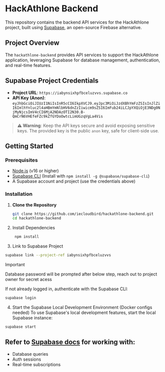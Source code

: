 # HackAthlone Backend

This repository contains the backend API services for the HackAthlone project, built using [Supabase](https://supabase.com/), an open-source Firebase alternative.

## Project Overview

The `hackathlone-backend` provides API services to support the HackAthlone application, leveraging Supabase for database management, authentication, and real-time features.

## Supabase Project Credentials

- **Project URL**: `https://iabynsixhpfbceluzvvs.supabase.co`
- **API Key (Anon)**: `eyJhbGciOiJIUzI1NiIsInR5cCI6IkpXVCJ9.eyJpc3MiOiJzdXBhYmFzZSIsInJlZiI6ImlhYnluc2l4aHBmYmNlbHV6dnZzIiwicm9sZSI6ImFub24iLCJpYXQiOjE3NDg0NjMyNjcsImV4cCI6MjA2NDAzOTI2N30.B-QmCrN6VHEfeFZc9kZfGYDoOwtcLimUGzqVgLa4Vis`

> **⚠️ Warning**: Keep the API keys secure and avoid exposing sensitive keys. The provided key is the public `anon` key, safe for client-side use.

## Getting Started

### Prerequisites

- [Node.js](https://nodejs.org/) (v16 or higher)
- [Supabase CLI](https://supabase.com/docs/guides/cli) (Install with `npm install -g @supabase/supabase-cli`)
- A Supabase account and project (use the credentials above)

### Installation

1. **Clone the Repository**

   ```bash
   git clone https://github.com/iecloudbird/hackathlone-backend.git
   cd hackathlone-backend
   ```

2. Install Dependencies

   ```bash
    npm install
   ```

3. Link to Supabase Project

```bash
supabase link --project-ref iabynsixhpfbceluzvvs
```

> [!IMPORTANT]
> Database password will be prompted after below step, reach out to project owner for secret acess

If not already logged in, authenticate with the Supabase CLI:

```bash
supabase login
```

4. Start the Supabase Local Development Environment (Docker configs needed)
   To use Supabase's local development features, start the local Supabase instance:

```bash
supabase start
```

## Refer to [Supabase docs](https://supabase.com/docs) for working with:

- Database queries
- Auth sessions
- Real-time subscriptions
